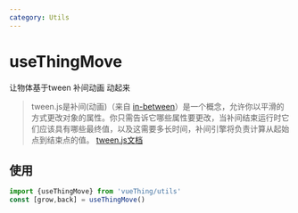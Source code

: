 ```yaml
---
category: Utils
---
```


# useThingMove

让物体基于tween 补间动画 动起来

> tween.js是补间(动画)（来自 [in-between](https://en.wikipedia.org/wiki/Inbetweening)）是一个概念，允许你以平滑的方式更改对象的属性。你只需告诉它哪些属性要更改，当补间结束运行时它们应该具有哪些最终值，以及这需要多长时间，补间引擎将负责计算从起始点到结束点的值。
> [tween.js文档](https://github.com/tweenjs/tween.js/blob/master/docs/user_guide.md)


## 使用
```js
import {useThingMove} from 'vueThing/utils'
const [grow,back] = useThingMove()
```

